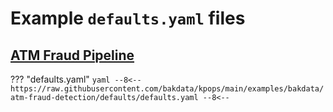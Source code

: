 # Example `defaults.yaml` files

## [ATM Fraud Pipeline](https://github.com/bakdata/kpops/tree/main/examples/bakdata/atm-fraud-detection/defaults)

??? "defaults.yaml"
    ```yaml
        --8<--
        https://raw.githubusercontent.com/bakdata/kpops/main/examples/bakdata/atm-fraud-detection/defaults/defaults.yaml
        --8<--
    ```
